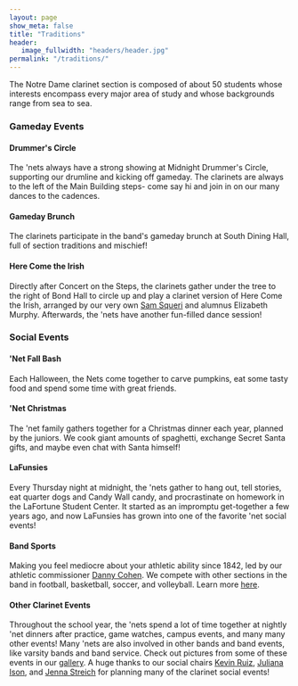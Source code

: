 ```yaml
---
layout: page
show_meta: false
title: "Traditions"
header:
   image_fullwidth: "headers/header.jpg"
permalink: "/traditions/"
---
```


The Notre Dame clarinet section is composed of about 50 students whose interests encompass every major area of study and whose backgrounds range from sea to sea. 

### Gameday Events

#### Drummer's Circle
The 'nets always have a strong showing at Midnight Drummer's Circle, supporting our drumline and kicking off gameday. The clarinets are always to the left of the Main Building steps- come say hi and join in on our many dances to the cadences.

#### Gameday Brunch
The clarinets participate in the band's gameday brunch at South Dining Hall, full of section traditions and mischief!

#### Here Come the Irish
Directly after Concert on the Steps, the clarinets gather under the tree to the right of Bond Hall to circle up and play a clarinet version of Here Come the Irish, arranged by our very own [Sam Squeri](/members/seniors/#samantha_squeri) and alumnus Elizabeth Murphy. Afterwards, the 'nets have another fun-filled dance session!

### Social Events

#### 'Net Fall Bash
Each Halloween, the Nets come together to carve pumpkins, eat some tasty food and spend some time with great friends. 

#### 'Net Christmas
The 'net family gathers together for a Christmas dinner each year, planned by the juniors. We cook giant amounts of spaghetti, exchange Secret Santa gifts, and maybe even chat with Santa himself!

#### LaFunsies
Every Thursday night at midnight, the 'nets gather to hang out, tell stories, eat quarter dogs and Candy Wall candy, and procrastinate on homework in the LaFortune Student Center. It started as an impromptu get-together a few years ago, and now LaFunsies has grown into one of the favorite 'net social events!

#### Band Sports
Making you feel mediocre about your athletic ability since 1842, led by our athletic commissioner [Danny Cohen](/members/sophomores/#danny_cohen). We compete with other sections in the band in football, basketball, soccer, and volleyball. Learn more [here](/athletics/).

#### Other Clarinet Events
Throughout the school year, the 'nets spend a lot of time together at nightly 'net dinners after practice, game watches, campus events, and many many other events! Many 'nets are also involved in other bands and band events, like varsity bands and band service. Check out pictures from some of these events in our [gallery](/gallery/). A huge thanks to our social chairs [Kevin Ruiz](/members/sophomores/#kevin_ruiz), [Juliana Ison](/members/sophomores/#juliana_ison), and [Jenna Streich](/members/sophomores/#jenna_streich) for planning many of the clarinet social events!







